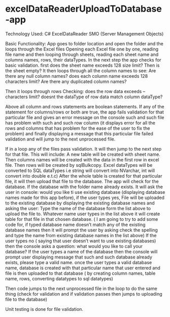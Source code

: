 # excelDataReaderUploadToDatabase-app

Technology Used:
C#
ExcelDataReader
SMO (Server Management Objects)

Basic Functionality:
App goes to folder location and open the folder and the loops through the Excel files
Opening each Excel file one by one, reading file name and then looping through sheets, reading each sheet name and columns names, rows, their dataTypes.
In the next step the app checks for basic validation. 
first does the sheet name exceeds 128 size limit?
Then is the sheet empty?
It then loops through all the column names to see:
Are there any null column names?
does each column name exceeds 128 characters limit?
Are there any duplicated column names?

Then it loops through rows
Checking:
does the row data exceeds – characters limit?
doesnt the dataType of row data match column dataType?

Above all column and rows statements are boolean statements. 
If any of the statement for columns/rows or both are true, the app fails validation for that particular file and gives an error message on the console such and such file has problem with such and such row column (it displays error for all the rows and columns that has problem for the ease of the user to fix the problem) and finally displaying a message that this particular file failed validation and will jump to the next unprocessed file. 

If in a loop any of the files pass validation. It will then jump to the next step for that file. This will include:
A new table will be created with sheet name.
Then columns names will be created with the data in the first row in excel file.
Then rows will be created by sqlBulkcopy. 
Excel dataTypes will be converted to SQL dataTypes i.e string will convert into NVarchar, int will convert into double e.t.c)
After the whole table is created for that particular file, it will then upload that file to the database. 
The app will check for the database. If the database with the folder name already exists. It will ask the user in console: would you like ti use existing database (displaying database names made for this app before), if the user types yes, File will be uploaded to the existing database by displaying the existing database names and asking the user: Type the name of the database form the list above to upload the file to. Whatever name user types in the list above it will create table for that file in that chosen database. ( I am going to try to add some code for, if typed database name doesn’t match any of the existing database names then it will prompt the user by asking check the spelling and type the name from existing database names in the list above) 
If the user types no ( saying that user doesn’t want to use existing databases) then the console asks a question: what would you like to call your database? If the user types a name of the database then the console will prompt user displaying message that such and such database already exists, please type a valid name. once the user types a valid database name, database is created with that particular name that user entered and file is then uploaded to that database ( by creating column names, table name, rows, converting datatypes to sql datatypes)

Then code jumps to the next unprocessed file in the loop to do the same thing (check for validation and if validation passes then jumps to uploading file to the database)

Unit testing is done for file validation.


